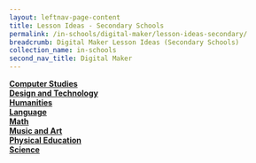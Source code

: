 ```yaml
---
layout: leftnav-page-content
title: Lesson Ideas - Secondary Schools
permalink: /in-schools/digital-maker/lesson-ideas-secondary/
breadcrumb: Digital Maker Lesson Ideas (Secondary Schools)
collection_name: in-schools
second_nav_title: Digital Maker
---
```



[**Computer Studies**](/secondary-computer-studies/)<br>
[**Design and Technology**](/secondary-design-and-technology/)<br>
[**Humanities**](/secondary-humanities/)<br>
[**Language**](/secondary-language/)<br>
[**Math**](/secondary-math/)<br>
[**Music and Art**](/secondary-music-and-art/)<br>
[**Physical Education**](/secondary-physical-education/)<br>
[**Science**](/secondary-science/)<br>

